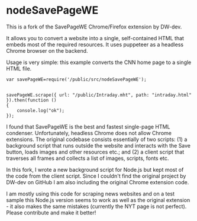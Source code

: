 # nodeSavePageWE
This is a fork of the SavePageWE Chrome/Firefox extension by DW-dev. 

It allows you to convert a website into a single, self-contained HTML that embeds most of the required resources. It uses puppeteer as a headless Chrome browser on the backend. 

Usage is very simple: this example converts the CNN home page to a single HTML file.

```
var savePageWE=require('/public/src/nodeSavePageWE');


savePageWE.scrape({ url: "/public/Intraday.mht", path: "intraday.html" }).then(function ()
{
    console.log("ok");
});

```

I found that SavePageWE is the best and fastest single-page HTML condenser. Unfortunately, headless Chrome does not allow Chrome extensions. The original codebase consists essentially of two scripts: (1) a background script that runs outside the website and interacts with the Save button, loads images and other resources etc.; and (2) a client script that traverses all frames and collects a list of images, scripts, fonts etc.

In this fork, I wrote a new background script for Node.js but kept most of the code from the client script. Since I couldn't find the original project by DW-dev on GitHub I am also including the original Chrome extension code.

I am mostly using this code for scraping news websites and on a test sample this Node.js version seems to work as well as the original extension - it also makes the same mistakes (currently the NYT page is not perfect). Please contribute and make it better!
